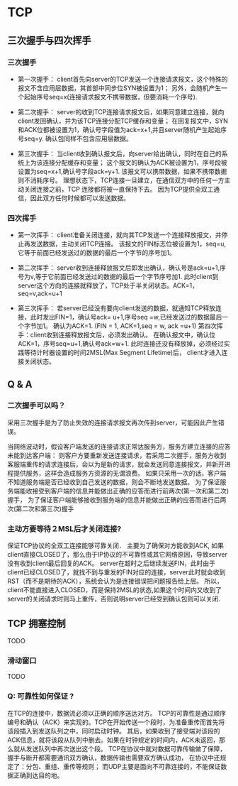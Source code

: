 # TCP

## 三次握手与四次挥手

### 三次握手
* 第一次握手：
client首先向server的TCP发送一个连接请求报文，这个特殊的报文不含应用层数据，其首部中同步位SYN被设置为1；
另外，会随机产生一个起始序号seq=x(连接请求报文不携带数据，但要消耗一个序号).

* 第二次握手：
server的收到TCP连接请求报文后，如果同意建立连接，就向client发回确认，并为该TCP连接分配TCP缓存和变量；
在回复报文中，SYN和ACK位都被设置为1，确认号字段值为ack=x+1,并且server随机产生起始序号seq=y. 确认包同样不包含应用层数据。

* 第三次握手：
当client收到确认报文后，向server给出确认，同时在自己的系统上为该连接分配缓存和变量；
这个报文的确认为ACK被设置为1，序号段被设置为seq=x+1,确认号字段ack=y+1. 该报文可以携带数据，如果不携带数据则不消耗序号。 
理想状态下，TCP连接一旦建立，在通信双方中的任何一方主动关闭连接之前，TCP 连接都将被一直保持下去。
因为TCP提供全双工通信，因此双方任何时候都可以发送数据。

### 四次挥手

* 第一次挥手：
client准备关闭连接，就向其TCP发送一个连接释放报文，并停止再发送数据，主动关闭TCP连接。
该报文的FIN标志位被设置为1，seq=u,它等于前面已经发送过的数据的最后一个字节的序号加1。

* 第二次挥手：
server收到连接释放报文后即发出确认，确认号是ack=u+1,序号为v,等于它前面已经发送过的数据的最后一个字节序号加1.
此时client到server这个方向的连接就释放了，TCP处于半关闭状态。ACK=1，seq=v,ack=u+1

* 第三次挥手：
若server已经没有要向client发送的数据，就通知TCP释放连接，此时发出FIN=1，确认号ack= u+1,序号seq =w,已经发送过的数据最后一个字节加1。
确认为ACK=1. (FIN = 1, ACK=1,seq = w, ack =u+1) 第四次挥手：client收到连接释放报文后，必须发出确认。
在确认报文中，确认位ACK=1，序号seq=u+1,确认号ack=w+1. 此时连接还没有释放掉，必须经过实践等待计时器设置的时间2MSL(Max Segment Lifetime)后，
client才进入连接关闭状态。


## Q & A

### 二次握手可以吗？

采用三次握手是为了防止失效的连接请求报文再次传到server，可能因此产生错误。

当网络波动时，假设客户端发送的连接请求正常达服务方，服务方建立连接的应答未能到达客户端：
则客户方要重新发送连接请求，若采用二次握手，服务方收到客服端重传的请求连接后，会以为是新的请求，就会发送同意连接报文，并新开进程提供服务，这样会造成服务方资源的无谓浪费。 
如果只采用一次的话，客户端不知道服务端是否已经收到自己发送的数据，则会不断地发送数据。
为了保证服务端能收接受到客户端的信息并能做出正确的应答而进行前两次(第一次和第二次)握手，
为了保证客户端能够接收到服务端的信息并能做出正确的应答而进行后两次(第二次和第三次)握手

### 主动方要等待２MSL后才关闭连接?
保证TCP协议的全双工连接能够可靠关闭． 
主要为了确保对方能收到ACK, 如果client直接CLOSED了，那么由于IP协议的不可靠性或其它网络原因，导致server没有收到client最后回复的ACK。
server在超时之后继续发送FIN，此时由于client已经CLOSED了，就找不到与重发的FIN对应的连接，server此时就会收到RST（而不是期待的ACK），系统会认为是连接错误把问题报告给上层。
所以，client不能直接进入CLOSED，而是保持2MSL的状态,如果这个时间内又收到了server的关闭请求时则马上重传，否则说明server已经受到确认包则可以关闭.

## TCP 拥塞控制

TODO
### 滑动窗口

TODO

### Q: 可靠性如何保证 ?
在TCP的连接中，数据流必须以正确的顺序送达对方。
TCP的可靠性是通过顺序编号和确认（ACK）来实现的。TCP在开始传送一个段时，为准备重传而首先将该段插入到发送队列之中，同时启动时钟。
其后，如果收到了接受端对该段的ACK信息，就将该段从队列中删去。如果在时钟规定的时间内，ACK未返回，那么就从发送队列中再次送出这个段。
TCP在协议中就对数据可靠传输做了保障，握手与断开都需要通讯双方确认，数据传输也需要双方确认成功，
在协议中还规定了：分包、重组、重传等规则；
而UDP主要是面向不可靠连接的，不能保证数据正确到达目的地。

